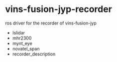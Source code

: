 # vins-fusion-jyp-recorder
ros driver for the recorder of vins-fusion-jyp

* lslidar
* mhr2300
* mynt_eye
* novatel_span
* recorder_description

